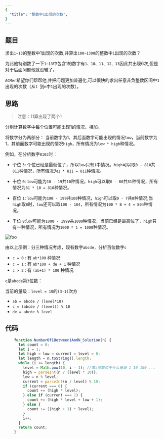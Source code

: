 ```yaml
---
{
  "title": "整数中1出现的次数",
}
---
```


## 题目

求出`1~13`的整数中1出现的次数,并算出`100~1300`的整数中`1`出现的次数？

为此他特别数了一下`1~13`中包含1的数字有`1、10、11、12、13`因此共出现6次,但是对于后面问题他就没辙了。

`ACMer`希望你们帮帮他,并把问题更加普遍化,可以很快的求出任意非负整数区间中`1`出现的次数（从`1 `到` n `中`1`出现的次数）。

## 思路

> 注意：11算出现了两个1

分别计算数字中每个位置可能出现1的情况，相加。

将数字分为两部分： 当前数字为1，其后面数字可能出现的情况`low`，当前数字为1，其前面数字可能出现的情况`high`，所有情况为`low * high`种情况。

例如，在分析数字`8103`时：

- 个位 `3`: 个位已经是最低位了，所以`low`只有`1`中情况。`high`可以取`0 - 810`共`811`种情况，所有情况为`1 * 811 = 811`种情况。


- 十位 `0`: `low`可能为`10 - 19`共`10`种情况，`high`可以取`0 - 80`共`81`种情况，所有情况为`81 * 10 = 810`种情况。

- 百位 `1`: `low`可能为`100 - 199`共`100`种情况，`high`可以取`0 - 7`共`8`种情况;当`high`取`8`时，`low`还可以取`100 - 104`，所有情况为`100 * 8 + 4 = 804`种情况。

- 千位 `8`:`low`可能为`1000 - 1999`共`1000`种情况，当前已经是最高位了，`high`只有一种情况，所有情况为`1000 * 1 = 1000`种情况。


<img src="/整数中1出现的次数.png" alt="foo">

由以上示例：分三种情况考虑，现有数字`abcde`，分析百位数字`c`

- `c = 0` : 有 `ab*100` 种情况
- `c = 1` : 有 `ab*100 + de + 1` 种情况
- `c > 2` : 有 `(ab+1) * 100` 种情况

`c`是`abcde`第`3`位数：

当前的量级：`level = 10`的`(3-1)`次方

- `ab = abcde / (level*10)`
- `c = (abcde / (level)) % 10`
- `de = abcde % level`


## 代码


```js
    function NumberOf1Between1AndN_Solution(n) {
      let count = 0;
      let i = 1;
      let high = low = current = level = 0;
      let length = n.toString().length;
      while (i <= length) {
        level = Math.pow(10, i - 1); //第i位数位于什么量级 1 10 100 ...
        high = parseInt(n / (level * 10));
        low = n % level;
        current = parseInt(n / level) % 10;
        if (current === 0) {
          count += (high * level);
        } else if (current === 1) {
          count += (high * level + low + 1);
        } else {
          count += ((high + 1) * level);
        }
        i++;
      }
      return count;
    }
```